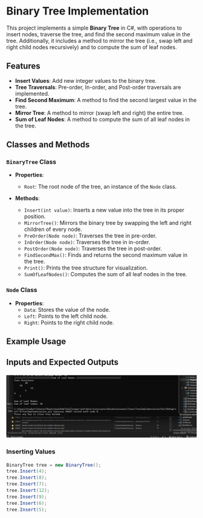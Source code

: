 # Binary Tree Implementation

This project implements a simple **Binary Tree** in C#, with operations to insert nodes, traverse the tree, and find the second maximum value in the tree. Additionally, it includes a method to mirror the tree (i.e., swap left and right child nodes recursively) and to compute the sum of leaf nodes.

## Features

- **Insert Values**: Add new integer values to the binary tree.
- **Tree Traversals**: Pre-order, In-order, and Post-order traversals are implemented.
- **Find Second Maximum**: A method to find the second largest value in the tree.
- **Mirror Tree**: A method to mirror (swap left and right) the entire tree.
- **Sum of Leaf Nodes**: A method to compute the sum of all leaf nodes in the tree.

## Classes and Methods

### `BinaryTree` Class

- **Properties**:
  - `Root`: The root node of the tree, an instance of the `Node` class.

- **Methods**:
  - `Insert(int value)`: Inserts a new value into the tree in its proper position.
  - `MirrorTree()`: Mirrors the binary tree by swapping the left and right children of every node.
  - `PreOrder(Node node)`: Traverses the tree in pre-order.
  - `InOrder(Node node)`: Traverses the tree in in-order.
  - `PostOrder(Node node)`: Traverses the tree in post-order.
  - `FindSecondMax()`: Finds and returns the second maximum value in the tree.
  - `Print()`: Prints the tree structure for visualization.
  - `SumOfLeafNodes()`: Computes the sum of all leaf nodes in the tree.

### `Node` Class

- **Properties**:
  - `Data`: Stores the value of the node.
  - `Left`: Points to the left child node.
  - `Right`: Points to the right child node.

## Example Usage
## Inputs and Expected Outputs
 ### ![Mirrortree ](output.png)

### Inserting Values

```csharp
BinaryTree tree = new BinaryTree();
tree.Insert(4);
tree.Insert(8);
tree.Insert(7);
tree.Insert(12);
tree.Insert(9);
tree.Insert(6);
tree.Insert(5);
